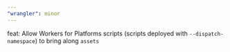 ```yaml
---
"wrangler": minor
---
```


feat: Allow Workers for Platforms scripts (scripts deployed with `--dispatch-namespace`) to bring along `assets`
